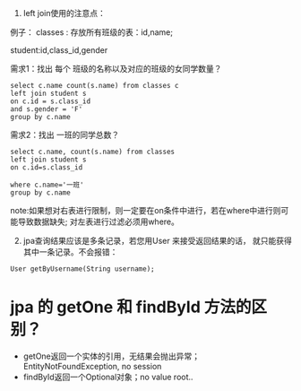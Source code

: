 1. left join使用的注意点：

例子：
classes : 存放所有班级的表：id,name;

student:id,class_id,gender

需求1：找出 每个 班级的名称以及对应的班级的女同学数量？

```
select c.name count(s.name) from classes c
left join student s
on c.id = s.class_id
and s.gender = 'F'
group by c.name 
```
需求2：找出 一班的同学总数？

```
select c.name, count(s.name) from classes
left join student s
on c.id=s.class_id

where c.name='一班'
group by c.name
```

note:如果想对右表进行限制，则一定要在on条件中进行，若在where中进行则可能导致数据缺失;
对左表进行过滤必须用where。


2. jpa查询结果应该是多条记录，若您用User 来接受返回结果的话，
就只能获得其中一条记录。不会报错：
```
User getByUsername(String username);
```

# jpa 的 getOne 和 findById 方法的区别？
- getOne返回一个实体的引用，无结果会抛出异常；EntityNotFoundException, no session
- findById返回一个Optional对象；no value root..
